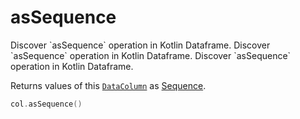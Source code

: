 # asSequence


<web-summary>
Discover `asSequence` operation in Kotlin Dataframe.
</web-summary>

<card-summary>
Discover `asSequence` operation in Kotlin Dataframe.
</card-summary>

<link-summary>
Discover `asSequence` operation in Kotlin Dataframe.
</link-summary>


Returns values of this [`DataColumn`](DataColumn.md) as
[Sequence](https://kotlinlang.org/api/core/kotlin-stdlib/kotlin.sequences/-sequence/).

```kotlin
col.asSequence()
```
